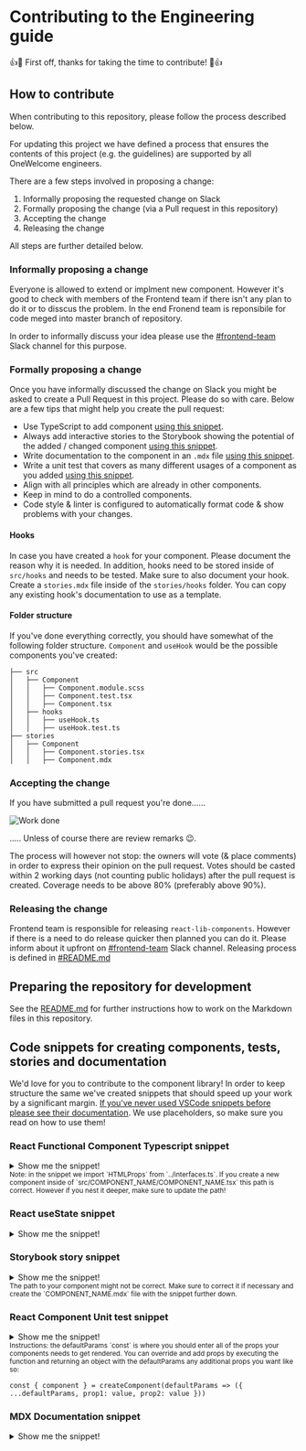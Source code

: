 # Contributing to the Engineering guide

:+1::tada: First off, thanks for taking the time to contribute! :tada::+1:

## How to contribute

When contributing to this repository, please follow the process described below.

For updating this project we have defined a process that ensures the contents of this project (e.g. the guidelines) are supported by all OneWelcome engineers.

There are a few steps involved in proposing a change:

1. Informally proposing the requested change on Slack
2. Formally proposing the change (via a Pull request in this repository)
3. Accepting the change
4. Releasing the change

All steps are further detailed below.

### Informally proposing a change

Everyone is allowed to extend or implment new component. However it's good to check with members of the Frontend team if there isn't any plan to do it or to disscus the problem. In the end Fronend team is reponsibile for code meged into master branch of repository.

In order to informally discuss your idea please use the [#frontend-team](https://onewelcome.slack.com/app_redirect?channel=C02U7C0JBKJ) Slack channel for this purpose.

### Formally proposing a change

Once you have informally discussed the change on Slack you might be asked to create a Pull Request in this project. Please do so with care. Below are a few tips that might help you create the pull request:

- Use TypeScript to add component [using this snippet](#react-functional-component-typescript-snippet).
- Always add interactive stories to the Storybook showing the potential of the added / changed component [using this snippet](#storybook-story-snippet).
- Write documentation to the component in an `.mdx` file [using this snippet](#mdx-documentation-snippet).
- Write a unit test that covers as many different usages of a component as you added [using this snippet](#react-component-unit-test-snippet).
- Align with all principles which are already in other components.
- Keep in mind to do a controlled components.
- Code style & linter is configured to automatically format code & show problems with your changes.

#### Hooks
In case you have created a `hook` for your component. Please document the reason why it is needed. In addition, hooks need to be stored inside of `src/hooks` and needs to be tested. Make sure to also document your hook. Create a `stories.mdx` file inside of the `stories/hooks` folder. You can copy any existing hook's documentation to use as a template.

#### Folder structure
If you've done everything correctly, you should have somewhat of the following folder structure. `Component` and `useHook` would be the possible components you've created:

```
├── src
│   ├── Component
│   │   ├── Component.module.scss
│   │   ├── Component.test.tsx
│   │   ├── Component.tsx
│   ├── hooks
│   │   ├── useHook.ts
│   │   ├── useHook.test.ts
├── stories
│   ├── Component
│   │   ├── Component.stories.tsx
│   │   ├── Component.mdx
```

### Accepting the change

If you have submitted a pull request you're done......

![Work done](https://media.giphy.com/media/26u4lOMA8JKSnL9Uk/giphy.gif)

..... Unless of course there are review remarks :wink:.

The process will however not stop: the owners will vote (& place comments) in order to express their opinion on the pull request. Votes should be casted within 2 working days (not counting public holidays) after the pull request is created. Coverage needs to be above 80% (preferably above 90%).

### Releasing the change

Frontend team is responsible for releasing `react-lib-components`. However if there is a need to do release quicker then planned you can do it. Please inform about it upfront on [#frontend-team](https://onewelcome.slack.com/app_redirect?channel=C02U7C0JBKJ) Slack channel.
Releasing process is defined in [#README.md](README.md#release)

## Preparing the repository for development

See the [README.md](README.md) for further instructions how to work on the Markdown files in this repository.

## Code snippets for creating components, tests, stories and documentation

We'd love for you to contribute to the component library! In order to keep structure the same we've created snippets that should speed up your work by a significant margin. [If you've never used VSCode snippets before please see their documentation](https://code.visualstudio.com/docs/editor/userdefinedsnippets). We use placeholders, so make sure you read on how to use them!

### React Functional Component Typescript snippet

<details>
  <summary>Show me the snippet!</summary>
  <pre>
  <code>
"React Functional Component Typescript Component Library": {
  "prefix": "refcts",
  "body": [
      "import React, { ReactNode } from 'react';",
      "import { HTMLProps } from '../interfaces'",
      "",
      "export interface Props extends HTMLProps&lt;HTMLDivElement> {",
      "\tchildren?: ReactNode;",
      "\t\t",
      "\t}",
      "",
      "export const ${1:ComponentName} = ({children}: Props) => {",
      "",
      "\treturn (",
      "\t\t<${3:div}>{children}</${3:div}>",
      "\t)",
      "}"
  ],
  "description": "Insert react functional component for TypeScript"
},</code></pre>
</details>

<sub>
Note: in the snippet we import `HTMLProps` from `../interfaces.ts`. If you create a new component inside of `src/COMPONENT_NAME/COMPONENT_NAME.tsx` this path is correct. However if you nest it deeper, make sure to update the path!
</sub>

### React useState snippet

<details>
  <summary>Show me the snippet!</summary>
  <pre>
  <code>
"React Use State Snippet": {
  "prefix": "reus",
  "body": [
      "const [${1:stateName}, set${1/(.)/${1:/capitalize}/}] = useState(${2:initial value})"
  ],
  "description": "Insert React useState snippet"
},</code></pre>
</details>

### Storybook story snippet

<details>
  <summary>Show me the snippet!</summary>
  <pre>
  <code>
"Storybook story": {
  "prefix": "sbstory",
  "body": [
    "import React from 'react';",
    "import { Meta, Story } from '@storybook/react';",
    "import { ${1:componentName}, Props } from '../../src/${1:componentName}/${1:componentName}';",
    "import ${1:componentName}Documentation from './${1:componentName}.mdx';",
    "",
    "const meta: Meta = {",
    "\ttitle: '${1:componentName}',",
    "\tcomponent: ${1:componentName},",
    "parameters: {",
    "\tdocs: {",
    "\t\tpage: ${1:componentName}Documentation",
    "\t}",
    "}",
    "};",
    "",
    "export default meta;",
    "",
    "const Template: Story&lt;Props> = (args) => (",
    "\t<${1:componentName} {...args}>${2:content}</${1:componentName}>",
    ");",
    "",
    "export const ${1:componentName}El = Template.bind({});",
    "",
    "${1:componentName}El.args = {",
    "\t",
    "};"
  ],
  "description": "Insert storybook story boilerplate."
},</code></pre>
</details>

<sub>
The path to your component might not be correct. Make sure to correct it if necessary and create the `COMPONENT_NAME.mdx` file with the snippet further down.
</sub>

### React Component Unit test snippet

<details>
  <summary>Show me the snippet!</summary>
  <pre>
  <code>
"React test with Jest & React Testing Library": {
  "prefix": "reacttest",
  "body": [
    "import React from 'react';",
    "import { ${1:component}, Props } from './${1:component}';",
    "import { render } from '@testing-library/react';",
    "",
    "const defaultParams: Props = {",
    "",
    "}",
    "",
    "const create${1:component} = (params?: (defaultParams: Props) => Props) => {",
    "\tlet parameters: Props = defaultParams;",
    "\tif(params) {",
    "\t\tparameters = params(defaultParams)",
    "\t}",
    "\tconst queries = render(<${1:component} {...parameters} data-testid='${1/(.)(.*)/${1:/downcase}$2/}'>${1/(.)(.*)/${1:/downcase}$2/} content</${1:component}>);",
    "\tconst ${1/(.)(.*)/${1:/downcase}$2/} = queries.getByTestId('${1/(.)(.*)/${1:/downcase}$2/}');",
    "",
    "return {",
    "\t...queries,",
    "\t${1/(.)(.*)/${1:/downcase}$2/}",
    "\t}",
    "}",
    "",
    "describe('${1:component} should render', () => {",
    "\tit('renders without crashing', () => {",
    "\tconst { ${1/(.)(.*)/${1:/downcase}$2/} } = create${1:component}()",
    "",
    "\t\texpect(${1/(.)(.*)/${1:/downcase}$2/}).toBeDefined();",
    "\t});",
    "});"
  ],
  "description": "Insert test boilerplate."
},</code></pre>
</details>

<sub>
Instructions: the defaultParams `const` is where you should enter all of the props your components needs to get rendered. You can override and add props by executing the function and returning an object with the defaultParams any additional props you want like so:  
</sub>  

```
const { component } = createComponent(defaultParams => ({ ...defaultParams, prop1: value, prop2: value }))
```

### MDX Documentation snippet

<details>
  <summary>Show me the snippet!</summary>
  <pre>
  <code>
"MDX snippet to make quick documentation": {
  "prefix": "sbmdx",
  "body": [
    "import { Story, Canvas, Title, Subtitle, ArgsTable, PRIMARY_STORY } from '@storybook/addon-docs';",
    "",
    "&lt;Title />",
    "&lt;Subtitle />",
    "",
    "${1:Description of the component}",
    "",
    "# Examples",
    "",
    "${2:Any examples of the component you've created}",
    "",
    "# Props",
    "",
    "&lt;ArgsTable story={PRIMARY_STORY} />"
  ],
  "description": "Insert documentation boilerplate."
},</code></pre>
</details>